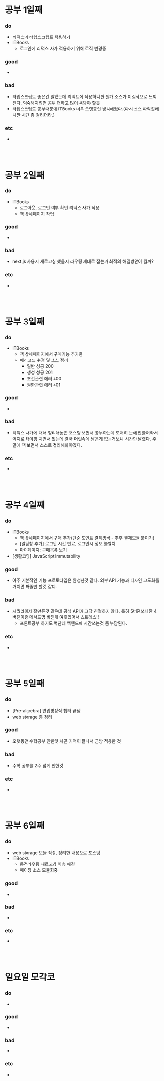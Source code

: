 
# 공부 1일째 
### do
- 리덕스에 타입스크립트 적용하기
- ITBooks 
  - 로그인에 리덕스 사가 적용하기 위해 로직 변경중

### good
- 

### bad
- 타입스크립트 좋은건 알겠는데 리액트에 적용하니깐 뭔가 소스가 이질적으로 느껴진다. 익숙해지려면 공부 더하고 많이 써봐야 할듯 
- 타입스크립트 공부때문에 ITBooks 너무 오랫동안 방치해뒀다.(다시 소스 파악할래니깐 시간 좀 걸리더라.)

### etc
- 

<br /><br />

# 공부 2일째 
### do
- ITBooks 
  - 로그아웃, 로그인 여부 확인 리덕스 사가 적용
  - 책 상세페이지 작업

### good
-

### bad
- next.js 사용시 새로고침 했을시 라우팅 제대로 잡는거 최적의 해결방안이 뭘까?

### etc
- 

<br /><br />

# 공부 3일째 
### do
- ITBooks 
  - 책 상세페이지에서 구매기능 추가중
  - 에러코드 수정 및 소스 정리
    - 일반 성공 200
    - 생성 성공 201
    - 조건관련 에러 400
    - 권한관련 에러 401
    
### good
-

### bad
- 리덕스 사가에 대해 정리해놓은 포스팅 보면서 공부하는데 도저히 눈에 안들어와서 억지로 타이핑 치면서 봤는데 결국 머릿속에 남은게 없는거보니 시간만 날렸다. 주말에 책 보면서 스스로 정리해봐야겠다.

### etc
- 

<br /><br />

# 공부 4일째 
### do
- ITBooks 
  - 책 상세페이지에서 구매 추가(단순 포인트 결제방식 - 추후 결제모듈 붙이기)
  - [알림창 추가] 로그인 시간 만료, 로그인시 정보 불일치
  - 마이페이지: 구매목록 보기
- [생활코딩] JavaScript Immutability

### good
- 아주 기본적인 기능 프로토타입은 완성한것 같다. 외부 API 기능과 디자인 고도화를 거치면 봐줄만 할것 같다.

### bad
- 시퀄라이저 잘만든것 같은데 공식 API가 그닥 친절하지 않다. 특히 5버젼쓰니깐 4버젼이랑 메서드명 바뀐게 여럿있어서 스트레스!!
  - 프론트공부 하기도 벅찬데 백엔드에 시간쓰는것 좀 부담된다.

### etc
- 

<br /><br />

# 공부 5일째 
### do
- [Pre-algrebra] 연립방정식 챕터 끝냄
- web storage 총 정리
  
### good
- 오랫동안 수학공부 안한것 치곤 기억이 잘나서 금방 적응한 것

### bad
- 수학 공부를 2주 넘게 안한것 

### etc
- 

<br /><br />

# 공부 6일째 
### do
- web storage 모듈 작성, 정리한 내용으로 포스팅
- ITBooks 
  - 동적라우팅 새로고침 이슈 해결
  - 페이징 소스 모듈화중

### good
-
 
### bad
-

### etc
-

<br /><br />

# 일요일 모각코
### do
-

### good
-

### bad
- 

### etc
-

<br /><br />
